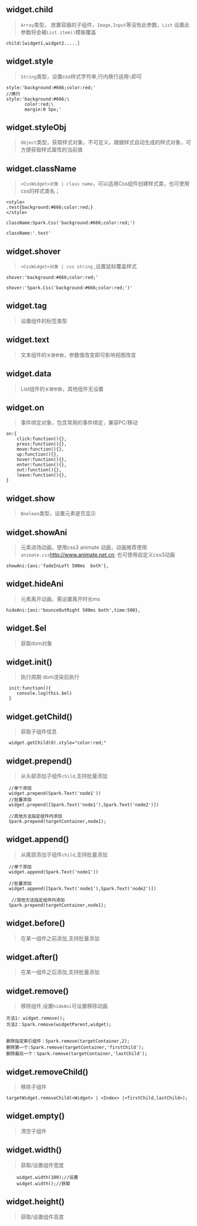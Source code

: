 ## widget.child
> `Array`类型， 放置容器的子组件，`Image,Input`等没有此参数，`List` 设置此参数将会被`List.item()`模板覆盖
```
child:[widget1,widget2.....]
```
## widget.style
> `String`类型，设置css样式字符串,行内换行适用`\`即可
```
style:'background:#666;color:red;'
//换行
style:'background:#666;\
       color:red;\
       margin:0 5px;'
```
## widget.styleObj
>  `Object`类型，获取样式对象，不可定义，跟据样式自动生成的样式对象，可方便获取样式属性的当前值

## widget.className
> `<CssWidget>对象 | class name`，可以适用Css组件创建样式类，也可使用css的样式类名；

```
<style>
.test{background:#666;color:red;}
</style>

className:Spark.Css('background:#666;color:red;')

className:'.test'

```

## widget.shover
> `<CssWidget>对象 | css string` ,设置鼠标覆盖样式
```
shover:'background:#666;color:red;'

shover:'Spark.Css('background:#666;color:red;')'
```

## widget.tag
> 设置组件的标签类型

## widget.text
> 文本组件的`关键参数`，参数值改变即可影响视图改变


## widget.data
> List组件的`关键参数`，其他组件无设置

## widget.on

> 事件绑定对象，包含常用的事件绑定，兼容PC/移动
```
on:{
	click:function(){},
	press:function(){},
	move:function(){},
	up:function(){},
	hover:function(){},
	enter:function(){},
	out:function(){},
	leave:function(){},
}
```

## widget.show
> `Boolean`类型，设置元素是否显示

## widget.showAni
> 元素进场动画，使用css3 animate 动画，动画推荐使用 `animate.css`http://www.animate.net.cn;
> 也可使用自定义css3动画

```
showAni:{ani:'fadeInLeft 500ms  both'},

```
## widget.hideAni
> 元素离开动画，需设置离开时长ms
```
hideAni:{ani:'bounceOutRight 500ms both',time:500},

```
## widget.$el
> 获取dom对象

## widget.init()
> 执行周期 dom渲染后执行
```
 init:function(){
 	console.log(this.$el)
 }
```

## widget.getChild()

> 获取子组件信息
```
 widget.getChild(0).style="color:red;"
```

## widget.prepend()
> 从头部添加子组件`child`,支持批量添加
```
 //单个添加
 widget.prepend(Spark.Text('node1'))
 //批量添加
 widget.prepend([Spark.Text('node1'),Spark.Text('node2')])

 //其他方法指定组件内添加
 Spark.prepend(targetContainer,node1);
```
## widget.append()
> 从尾部添加子组件`child`,支持批量添加
```
 //单个添加
 widget.append(Spark.Text('node1'))

 //批量添加
 widget.append([Spark.Text('node1'),Spark.Text('node2')])

  //其他方法指定组件内添加
 Spark.prepend(targetContainer,node1);
```
## widget.before()
> 在某一组件之前添加,支持批量添加
## widget.after()
> 在某一组件之后添加,支持批量添加

## widget.remove()
> 移除组件,设置`hideAni`可设置移除动画
```
方法1: widget.remove();
方法2：Spark.remove(widgetParent,widget);


删除指定索引组件：Spark.remove(targetContainer,2);
删除第一个:Spark.remove(targetContainer,'firstChild');
删除最后一个：Spark.remove(targetContainer,'lastChild');
```
## widget.removeChild()
> 移除子组件
```
targetWidget.removeChild(<Widget> | <Index> |<firstChild,lastChild>);

```

## widget.empty()

> 清空子组件


## widget.width()
> 获取/设置组件宽度
```
    widget.width(100);//设置
    widget.width();//获取
```

## widget.height()

> 获取/设置组件高度